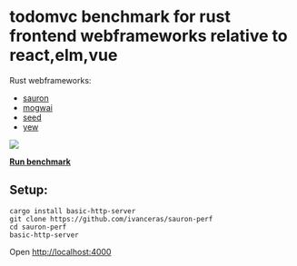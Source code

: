 # todomvc benchmark for rust frontend webframeworks relative to react,elm,vue

Rust webframeworks:
- [sauron](https://github.com/ivanceras/sauron)
- [mogwai](https://github.com/schell/mogwai)
- [seed](https://github.com/seed-rs/seed)
- [yew](https://github.com/yewstack/yew)

 ![](https://raw.githubusercontent.com/sachinbhutani/sauron-perf/master/Screen%20Shot%202019-12-17%20at%209.10.44%20PM.png)

 **[Run benchmark](https://ivanceras.github.io/sauron-perf/)**

## Setup:
```
cargo install basic-http-server
git clone https://github.com/ivanceras/sauron-perf
cd sauron-perf
basic-http-server
```

Open [http://localhost:4000](http://localhost:4000)
